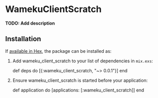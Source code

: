 # WamekuClientScratch

**TODO: Add description**

## Installation

If [available in Hex](https://hex.pm/docs/publish), the package can be installed as:

  1. Add wameku_client_scratch to your list of dependencies in `mix.exs`:

        def deps do
          [{:wameku_client_scratch, "~> 0.0.1"}]
        end

  2. Ensure wameku_client_scratch is started before your application:

        def application do
          [applications: [:wameku_client_scratch]]
        end
